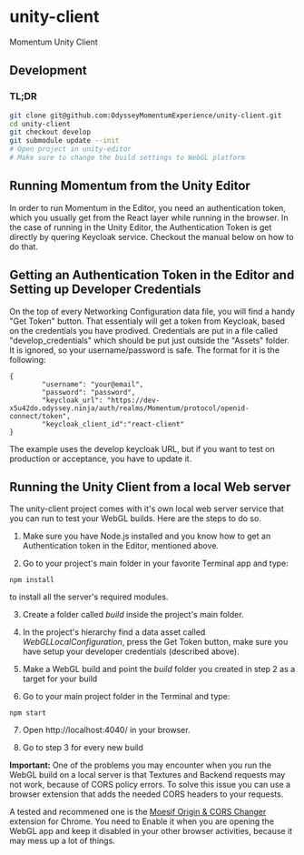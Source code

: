 # unity-client
Momentum Unity Client

## Development

### TL;DR

```bash
git clone git@github.com:OdysseyMomentumExperience/unity-client.git
cd unity-client
git checkout develop
git submodule update --init
# Open project in unity-editor
# Make sure to change the build settings to WebGL platform
```

## Running Momentum from the Unity Editor

In order to run Momentum in the Editor, you need an authentication token, which you usually get from the React layer while running in the browser. In the case of running in the Unity Editor, the Authentication Token is get directly by quering Keycloak service. Checkout the manual below on how to do that.

## Getting an Authentication Token in the Editor and Setting up Developer Credentials

On the top of every Networking Configuration data file, you will find a handy "Get Token" button. That essentialy will get a token from Keycloak, based on the credentials you have prodived. Credentials are put in a file called "develop_credentials" which should be put just outside the "Assets" folder. It is ignored, so your username/password is safe. The format for it is the following:

```
{
        "username": "your@email",
        "password": "password",
        "keycloak_url": "https://dev-x5u42do.odyssey.ninja/auth/realms/Momentum/protocol/openid-connect/token",
        "keycloak_client_id":"react-client"
}
```

The example uses the develop keycloak URL, but if you want to test on production or acceptance, you have to update it.

## Running the Unity Client from a local Web server

The unity-client project comes with it's own local web server service that you can run to test your WebGL builds. Here are the steps to do so.

1. Make sure you have Node.js installed and you know how to get an 
Authentication token in the Editor, mentioned above.

2. Go to your project's main folder in your favorite Terminal app and type: 

`npm install`

to install all the server's required modules.

3. Create a folder called *build* inside the project's main folder.

4. In the project's hierarchy find a data asset called *WebGLLocalConfiguration*, press the Get Token button, make sure you have setup your developer credentials (described above).

5. Make a WebGL build and point the *build* folder you created in step 2 as a target for your build

6. Go to your main project folder in the Terminal and type:

`npm start`

7. Open http://localhost:4040/ in your browser.

8. Go to step 3 for every new build

**Important:** One of the problems you may encounter when you run the WebGL build on a local server is that Textures and Backend requests may not work, because of CORS policy errors. To solve this issue you can use a browser extension that adds the needed CORS headers to your requests. 

A tested and recommened one is the [Moesif Origin & CORS Changer](https://chrome.google.com/webstore/detail/moesif-origin-cors-change/digfbfaphojjndkpccljibejjbppifbc) extension for Chrome. You need to Enable it when you are opening the WebGL app and keep it disabled in your other browser activities, because it may mess up a lot of things. 